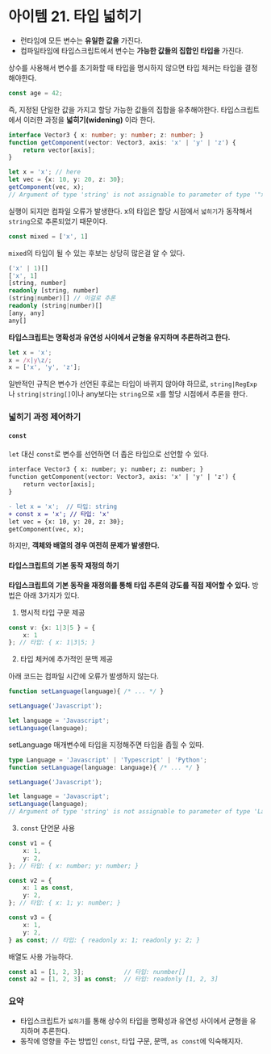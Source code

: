# 아이템 21. 타입 넓히기

- 런타임에 모든 변수는 **유일한 값을** 가진다.
- 컴파일타임에 타입스크립트에서 변수는 **가능한 값들의 집합인 타입을** 가진다.

상수를 사용해서 변수를 초기화할 때 타입을 명시하지 않으면 타입 체커는 타입을 결정해야한다. 

```typescript
const age = 42;
```

즉, 지정된 단일한 값을 가지고 할당 가능한 값들의 집합을 유추해야한다. 타입스크립트에서 이러한 과정을 **넓히기(widening)** 이라 한다.

```typescript
interface Vector3 { x: number; y: number; z: number; }
function getComponent(vector: Vector3, axis: 'x' | 'y' | 'z') {
    return vector[axis];
}

let x = 'x'; // here
let vec = {x: 10, y: 20, z: 30};
getComponent(vec, x);
// Argument of type 'string' is not assignable to parameter of type '"x" | "y" | "z"'.ts(2345)
```

실행이 되지만 컴파일 오류가 발생한다. x의 타입은 할당 시점에서 `넓히기`가 동작해서 `string`으로 추론되었기 때문이다.

```typescript
const mixed = ['x', 1]
```

`mixed`의 타입이 될 수 있는 후보는 상당히 많은걸 알 수 있다.

```typescript
('x' | 1)[]
['x', 1]
[string, number]
readonly [string, number]
(string|number)[] // 이걸로 추론
readonly (string|number)[]
[any, any]
any[]
```

**타입스크립트는 명확성과 유연성 사이에서 균형을 유지하며 추론하려고 한다.**

```typescript
let x = 'x';
x = /x|y\z/;
x = ['x', 'y', 'z'];
```

일반적인 규칙은 변수가 선언된 후로는 타입이 바뀌지 않아야 하므로, `string|RegExp` 나 `string|string[]`이나 any보다는 `string`으로 `x`를 할당 시점에서 추론을 한다.

### 넓히기 과정 제어하기

#### `const`

`let` 대신 `const`로 변수를 선언하면 더 좁은 타입으로 선언할 수 있다.

```diff
interface Vector3 { x: number; y: number; z: number; }
function getComponent(vector: Vector3, axis: 'x' | 'y' | 'z') {
    return vector[axis];
}

- let x = 'x';  // 타입: string
+ const x = 'x'; // 타입: 'x'
let vec = {x: 10, y: 20, z: 30};
getComponent(vec, x);
```

하지만, **객체와 배열의 경우 여전히 문제가 발생한다.**

#### 타입스크립트의 기본 동작 재정의 하기

**타입스크립트의 기본 동작을 재정의를 통해 타입 추론의 강도를 직접 제어할 수 있다.** 방법은 아래 3가지가 있다.

1. 명시적 타입 구문 제공

```typescript
const v: {x: 1|3|5 } = {
    x: 1
}; // 타입: { x: 1|3|5; }
```

2. 타입 체커에 추가적인 문맥 제공

아래 코드는 컴파일 시간에 오류가 발생하지 않는다.

```typescript
function setLanguage(language){ /* ... */ }

setLanguage('Javascript');

let language = 'Javascript';
setLanguage(language);
```

setLanguage 매개변수에 타입을 지정해주면 타입을 좁힐 수 있따.

```typescript
type Language = 'Javascript' | 'Typescript' | 'Python';
function setLanguage(language: Language){ /* ... */ }

setLanguage('Javascript');

let language = 'Javascript';
setLanguage(language);
// Argument of type 'string' is not assignable to parameter of type 'Language'.ts(2345)
```

3. `const` 단언문 사용

```typescript
const v1 = {
    x: 1,
    y: 2,
}; // 타입: { x: number; y: number; }

const v2 = {
    x: 1 as const,
    y: 2,
}; // 타입: { x: 1; y: number; }

const v3 = {
    x: 1,
    y: 2,
} as const; // 타입: { readonly x: 1; readonly y: 2; }
```

배열도 사용 가능하다.

```typescript
const a1 = [1, 2, 3];           // 타입: nunmber[]
const a2 = [1, 2, 3] as const;  // 타입: readonly [1, 2, 3]
```

### 요약

- 타입스크립트가 `넓히기`를 통해 상수의 타입을 명확성과 유연성 사이에서 균형을 유지하며 추론한다.
- 동작에 영향을 주는 방법인 `const`, 타입 구문, 문맥, `as const`에 익숙해지자.